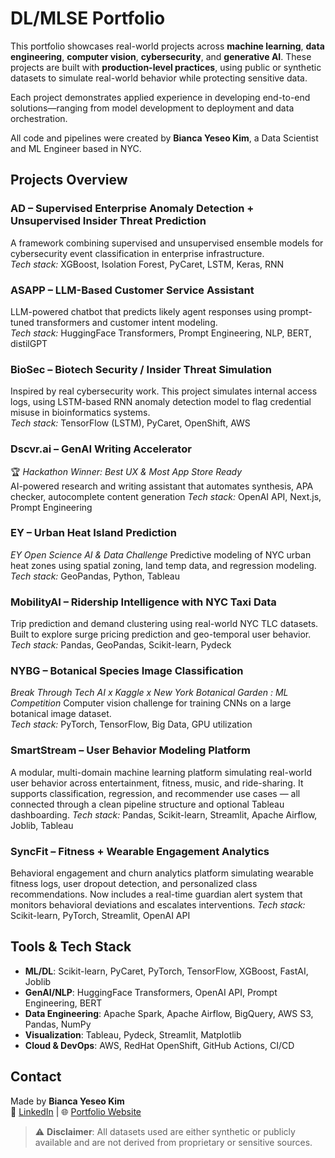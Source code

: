 # DL/MLSE Portfolio

This portfolio showcases real-world projects across **machine learning**, **data engineering**, **computer vision**, **cybersecurity**, and **generative AI**. These projects are built with **production-level practices**, using public or synthetic datasets to simulate real-world behavior while protecting sensitive data.

Each project demonstrates applied experience in developing end-to-end solutions—ranging from model development to deployment and data orchestration.

All code and pipelines were created by **Bianca Yeseo Kim**, a Data Scientist and ML Engineer based in NYC.


## Projects Overview

### AD  – Supervised Enterprise Anomaly Detection + Unsupervised Insider Threat Prediction
A framework combining supervised and unsupervised ensemble models for cybersecurity event classification in enterprise infrastructure.  
*Tech stack:* XGBoost, Isolation Forest, PyCaret, LSTM, Keras, RNN 


### ASAPP – LLM-Based Customer Service Assistant  
LLM-powered chatbot that predicts likely agent responses using prompt-tuned transformers and customer intent modeling.  
*Tech stack:* HuggingFace Transformers, Prompt Engineering, NLP, BERT, distilGPT


### BioSec – Biotech Security / Insider Threat Simulation  
Inspired by real cybersecurity work. This project simulates internal access logs, using LSTM-based RNN anomaly detection model to flag credential misuse in bioinformatics systems.  
*Tech stack:* TensorFlow (LSTM), PyCaret, OpenShift, AWS


### Dscvr.ai – GenAI Writing Accelerator  
🏆 *Hackathon Winner: Best UX & Most App Store Ready*  
AI-powered research and writing assistant that automates synthesis, APA checker, autocomplete content generation
*Tech stack:* OpenAI API, Next.js, Prompt Engineering


### EY – Urban Heat Island Prediction  
*EY Open Science AI & Data Challenge*
Predictive modeling of NYC urban heat zones using spatial zoning, land temp data, and regression modeling.  
*Tech stack:* GeoPandas, Python, Tableau


### MobilityAI – Ridership Intelligence with NYC Taxi Data  
Trip prediction and demand clustering using real-world NYC TLC datasets. Built to explore surge pricing prediction and geo-temporal user behavior.  
*Tech stack:* Pandas, GeoPandas, Scikit-learn, Pydeck


### NYBG – Botanical Species Image Classification  
*Break Through Tech AI x Kaggle x New York Botanical Garden : ML Competition*
Computer vision challenge for training CNNs on a large botanical image dataset.  
*Tech stack:* PyTorch, TensorFlow, Big Data, GPU utilization


### SmartStream – User Behavior Modeling Platform  
A modular, multi-domain machine learning platform simulating real-world user behavior across entertainment, fitness, music, and ride-sharing. It supports classification, regression, and recommender use cases — all connected through a clean pipeline structure and optional Tableau dashboarding.
*Tech stack:* Pandas, Scikit-learn, Streamlit, Apache Airflow, Joblib, Tableau


### SyncFit – Fitness + Wearable Engagement Analytics  
Behavioral engagement and churn analytics platform simulating wearable fitness logs, user dropout detection, and personalized class recommendations. Now includes a real-time guardian alert system that monitors behavioral deviations and escalates interventions.
*Tech stack:* Scikit-learn, PyTorch, Streamlit, OpenAI API


## Tools & Tech Stack

- **ML/DL**: Scikit-learn, PyCaret, PyTorch, TensorFlow, XGBoost, FastAI, Joblib  
- **GenAI/NLP**: HuggingFace Transformers, OpenAI API, Prompt Engineering, BERT  
- **Data Engineering**: Apache Spark, Apache Airflow, BigQuery, AWS S3, Pandas, NumPy  
- **Visualization**: Tableau, Pydeck, Streamlit, Matplotlib  
- **Cloud & DevOps**: AWS, RedHat OpenShift, GitHub Actions, CI/CD  

## Contact

Made by **Bianca Yeseo Kim**  
🔗 [LinkedIn](https://linkedin.com/in/yeseobiancakim) | 🌐 [Portfolio Website](https://rummikub.github.io/portfolio)


> ⚠️ **Disclaimer**: All datasets used are either synthetic or publicly available and are not derived from proprietary or sensitive sources.
